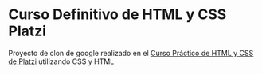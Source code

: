 # Curso Definitivo de HTML y CSS Platzi
Proyecto de clon de google realizado en el [Curso Práctico de HTML y CSS de Platzi](https://platzi.com/cursos/html-practico/) utilizando CSS y HTML
